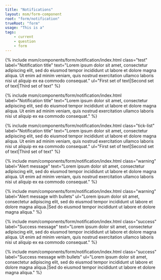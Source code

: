 ```yaml
---
title: "Notifications"
layout: msm/form-component
root: "form/notification"
trueRoot: "form"
usage: "This is a"
tags: 
    - current
    - question
    - form
---
```


{% include msm/components/form/notification/index.html 
class="test"
label="Notification title"
text="Lorem ipsum dolor sit amet, consectetur adipiscing elit, sed do eiusmod tempor incididunt ut labore et dolore magna aliqua. Ut enim ad minim veniam, quis nostrud exercitation <a>ullamco laboris nisi</a> ut aliquip ex ea commodo consequat."
ul="First set of text|Second set of text|Third set of text"
%}

{% include msm/components/form/notification/index.html 
label="Notification title"
text="Lorem ipsum dolor sit amet, consectetur adipiscing elit, sed do eiusmod tempor incididunt ut labore et dolore magna aliqua. Ut enim ad minim veniam, quis nostrud exercitation ullamco laboris nisi ut aliquip ex ea commodo consequat."
%}

{% include msm/components/form/notification/index.html 
class="tick-list"
label="Notification title"
text="Lorem ipsum dolor sit amet, consectetur adipiscing elit, sed do eiusmod tempor incididunt ut labore et dolore magna aliqua. Ut enim ad minim veniam, quis nostrud exercitation ullamco laboris nisi ut aliquip ex ea commodo consequat."
ul="First set of text|Second set of text|Third set of text"
%}

{% include msm/components/form/notification/index.html 
class="warning"
label="Alert message"
text="Lorem ipsum dolor sit amet, consectetur adipiscing elit, sed do eiusmod tempor incididunt ut labore et dolore magna aliqua. Ut enim ad minim veniam, quis nostrud exercitation <a>ullamco laboris nisi</a> ut aliquip ex ea commodo consequat."
%}

{% include msm/components/form/notification/index.html 
class="warning"
label="Alert message with bullets"
ul="Lorem ipsum dolor sit amet, consectetur adipiscing elit, sed do eiusmod <a>tempor incididunt</a> ut labore et dolore magna aliqua.|Sed do eiusmod tempor incididunt ut labore et dolore magna aliqua."
%}

{% include msm/components/form/notification/index.html 
class="success"
label="Success message"
text="Lorem ipsum dolor sit amet, consectetur adipiscing elit, sed do eiusmod tempor incididunt ut labore et dolore magna aliqua. Ut enim ad minim veniam, quis nostrud exercitation <a>ullamco laboris nisi</a> ut aliquip ex ea commodo consequat."
%}

{% include msm/components/form/notification/index.html 
class="success"
label="Success message with bullets"
ul="Lorem ipsum dolor sit amet, consectetur adipiscing elit, sed do eiusmod <a>tempor incididunt</a> ut labore et dolore magna aliqua.|Sed do eiusmod tempor incididunt ut labore et dolore magna aliqua."
%}
